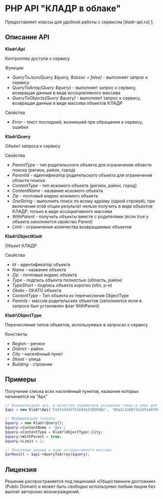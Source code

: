 PHP API "КЛАДР в облаке"
========================

Предоставляет классы для удобной работы с сервисом  [kladr-api.ru] [1].

Описание API
------------

**Kladr\Api**

Контроллер доступа к сервису

Функции
* *QueryToJson(Query $query, $assoc = false)* - выполняет запрос к сервису
* *QueryToArray(Query $query)* - выполняет запрос к сервису, возвращая данные в виде ассоциативного массива
* *QueryToObjects(Query $query)* - выполняет запрос к сервису, возвращая данные в виде массива объектов КЛАДР

Свойства
* *Error* - текст последней, возникшей при обращении к сервису, ошибки



**Kladr\Query**

Объект запроса к сервису

Свойства
* *ParentType* - тип родительского объекта для ограничения области поиска (регион, район, город)
* *ParentId* - идентификатор родительского объекта для ограничения области поиска
* *ContentType* - тип искомого объекта (регион, район, город)
* *ContentName* - название искомого объекта
* *Zip* - почтовый индекс искомого объекта
* *OneString* - выполнить поиск по всему адрему (одной строкой), при включении этой опции результат нельзя получить в виде объектов КЛАДР, только в виде ассоциативного массива
* *WithParent* - получить объекты вместе с родителями (если true у объекта заполняется свойство Parent)
* *Limit* - ограничение количества возвращаемых объектов



**Kladr\ObjectKladr**

Объект КЛАДР

Свойства
* *Id* - идентификатор объекта
* *Name* - название объекта
* *Zip* - почтовый индекс объекта
* *Type* - подпись объекта полностью (область, район)
* *TypeShort* - подпись объекта коротко (обл, р-н)
* *Okato* - ОКАТО объекта
* *ContentType* - Тип объекта из перечисления ObjectType
* *Parents* - массив родительских объектов (заполняется если в запросе был установлен флаг WithParent)



**Kladr\ObjectType**

Перечисление типов  объектов, используемых в запросах к сервису

Константы
* *Region* - регион
* *District* - район
* *City* - населённый пункт
* *Street* - улица
* *Building* - строение

Примеры
-------

Получение списка всех населённый пунктов, название которых начинается на "Арх"

`````php
// Инициализация api, в качестве параметров указываем токен и ключ для доступа к сервису
$api = new Kladr\Api('51dfe5d42fb2b43e3300006e', '86a2c2a06f1b2451a87d05512cc2c3edfdf41969');

// Формирование запроса
$query = new Kladr\Query();
$query->ContentName = 'Арх';
$query->ContentType = Kladr\ObjectType::City;
$query->WithParent = true;
$query->Limit = 2;

// Получение данных в виде ассоциативного массива
$arResult = $api->QueryToArray($query);
`````

Лицензия
--------
Решение распространяется под лицензией «Общественное достояние» (Public Domain) и может быть свободно используемо любым лицом без выплат авторских вознаграждений.

[1]: http://kladr-api.ru/        "КЛАДР API"
